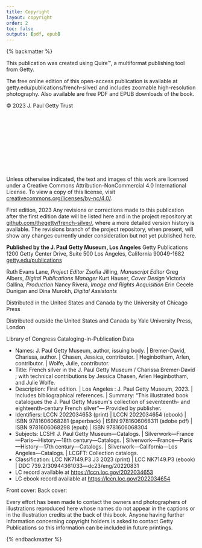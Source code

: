 ```yaml
---
title: Copyright
layout: copyright
order: 2
toc: false
outputs: [pdf, epub]
---
```


{% backmatter %}

This publication was created using Quire™, a multiformat publishing tool from Getty.

The free online edition of this open-access publication is available at getty.edu/publications/french-silver/ and includes zoomable high-resolution photography. Also available are free PDF and EPUB downloads of the book.

© 2023 J. Paul Getty Trust

<svg class="quire-copyright__icon">
<switch>
  <use xlink:href="#cc"></use>
</switch>
<switch>
  <use xlink:href="#cc-by"></use>
</switch>
<switch>
  <use xlink:href="#cc-by-nc"></use>
  <foreignObject width="135" height="30">
      <img src="../img/icons/cc-by-nc.png" alt="CC BY-NC" />
  </foreignObject>
</switch>
</svg>

Unless otherwise indicated, the text and images of this work are licensed under a Creative Commons Attribution-NonCommercial 4.0 International License. To view a copy of this license, visit [creativecommons.org/licenses/by-nc/4.0/](https://creativecommons.org/licenses/by-nc/4.0/).

First edition, 2023
Any revisions or corrections made to this publication after the first edition date will be listed here and in the project repository at [github.com/thegetty/french-silver/](https://github.com/thegetty/french-silver), where a more detailed version history is available. The revisions branch of the project repository, when present, will show any changes currently under consideration but not yet published here.

**Published by the J. Paul Getty Museum, Los Angeles**
Getty Publications
1200 Getty Center Drive, Suite 500
Los Angeles, California 90049-1682
[getty.edu/publications](http://www.getty.edu/publications/)

Ruth Evans Lane, *Project Editor*
Zsofia Jilling, *Manuscript Editor*
Greg Albers, *Digital Publications Manager*
Kurt Hauser, *Cover Design*
Victoria Gallina, *Production*
Nancy Rivera, *Image and Rights Acquisition*
Erin Cecele Dunigan and Dina Murokh, *Digital Assistants*

Distributed in the United States and Canada by the University of Chicago Press

Distributed outside the United States and Canada by Yale University Press, London

<div class="cip-data">

Library of Congress Cataloging-in-Publication Data

- Names: J. Paul Getty Museum, author, issuing body. | Bremer-David,
   Charissa, author. | Chasen, Jessica, contributor. | Heginbotham, Arlen,
   contributor. | Wolfe, Julie, contributor.  
- Title: French silver in the J. Paul Getty Museum / Charissa Bremer-David ;
   with technical contributions by Jessica Chasen, Arlen Heginbotham, and
   Julie Wolfe.  
- Description: First edition. | Los Angeles : J. Paul Getty Museum, 2023. |
   Includes bibliographical references. | Summary: “This illustrated book
   catalogues the J. Paul Getty Museum's collection of seventeenth- and
   eighteenth-century French silver”— Provided by publisher.  
- Identifiers: LCCN 2022034653 (print) | LCCN 2022034654 (ebook) | ISBN
   9781606068281 (paperback) | ISBN 9781606068311 (adobe pdf) | ISBN
   9781606068298 (epub) | ISBN 9781606068304  
- Subjects: LCSH: J. Paul Getty Museum—Catalogs. |
   Silverwork—France—Paris—History—18th century—Catalogs. |
   Silverwork—France—Paris—History—17th century—Catalogs. |
   Silverwork—California—Los Angeles—Catalogs. | LCGFT: Collection
   catalogs.
- Classification: LCC NK7149.P3 J3 2023  (print) | LCC NK7149.P3  (ebook) |
   DDC 739.2/30944361033—dc23/eng/20220831
- LC record available at https://lccn.loc.gov/2022034653
- LC ebook record available at https://lccn.loc.gov/2022034654

</div>

Front cover:
Back cover:

Every effort has been made to contact the owners and photographers of illustrations reproduced here whose names do not appear in the captions or in the illustration credits at the back of this book. Anyone having further information concerning copyright holders is asked to contact Getty Publications so this information can be included in future printings.

{% endbackmatter %}
